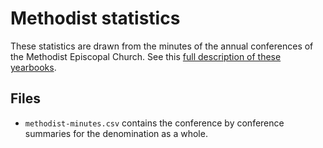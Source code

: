 # Methodist statistics

These statistics are drawn from the minutes of the annual conferences of the Methodist Episcopal Church. See this [full description of these yearbooks](http://notebook.lincolnmullen.com/Methodist%20Minutes%20of%20the%20Annual%20Conferences).

## Files

-   `methodist-minutes.csv` contains the conference by conference summaries for the denomination as a whole.
